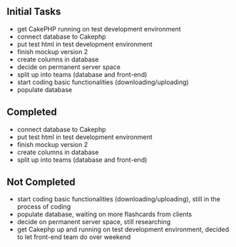 ## Initial Tasks
- get CakePHP running on test development environment
- connect database to Cakephp
- put test html in test development environment
- finish mockup version 2
- create columns in database
- decide on permanent server space
- split up into teams (database and front-end)
- start coding basic functionalities (downloading/uploading)
- populate database
## Completed
- connect database to Cakephp
- put test html in test development environment
- finish mockup version 2
- create columns in database
- split up into teams (database and front-end)

## Not Completed
- start coding basic functionalities (downloading/uploading), still in the process of coding
- populate database, waiting on more flashcards from clients
- decide on permanent server space, still researching
- get Cakephp up and running on test development environment, decided to let front-end team do over weekend